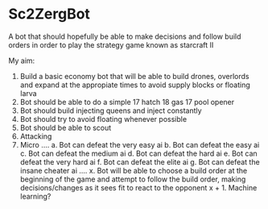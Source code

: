 # Sc2ZergBot
A bot that should hopefully be able to make decisions and follow build orders in order to play the strategy game known as starcraft II

My aim:
  1. Build a basic economy bot that will be able to build drones, overlords and expand at the appropiate times to avoid supply blocks or floating larva
  2. Bot should be able to do a simple 17 hatch 18 gas 17 pool opener
  3. Bot should build injecting queens and inject constantly
  4. Bot should try to avoid floating whenever possible
  5. Bot should be able to scout
  6. Attacking
  7. Micro
  ....
  a. Bot can defeat the very easy ai
  b. Bot can defeat the easy ai
  c. Bot can defeat the medium ai
  d. Bot can defeat the hard ai
  e. Bot can defeat the very hard ai
  f. Bot can defeat the elite ai
  g. Bot can defeat the insane cheater ai
  ....
  x. Bot will be able to choose a build order at the beginning of the game and attempt to follow the build order, making decisions/changes as it sees fit to react to the opponent
  x + 1. Machine learning?

